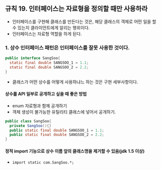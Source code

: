 ## 규칙 19. 인터페이스는 자료형을 정의할 때만 사용하라
- 인터페이스를 구현해 클래스를 만든다는 것은, 해당 클래스의 객체로 어떤 일을 할 수 있는지 클라이언트에게 알리는 행위이다.
- 인터페이스는 자료형 역할을 하게 된다.

### 1. 상수 인터페이스 패턴은 인터페이스를 잘못 사용한 것이다.
  ```JAVA
  public interface SangSoo{
    static final double SANGSOO_1 = 1.1;
    static final double SANGSOO_2 = 2.2;
  }
  ```
  - 클래스가 어떤 상수를 어떻게 사용하냐느 하는 것은 구현 세부사항이다.

#### 상수를 API 일부로 공개하고 싶을 때 좋은 방법
  - enum 자료형과 함께 공개하기
  - 객체 생성이 불가능한 유틸리티 클래스에 넣어서 공개하기.
  ```JAVA
  public class SangSoo{
    private SangSoo(){}
    public static final double SANGSOO_1 = 1.1;
    public static final double SANGSOO_2 = 2.2;
  }
  ```

#### 정적 import 기능으로 상수 이름 앞의 클래스명을 제거할 수 있음(jdk 1.5 이상)
  - ```import static com.SangSoo.*;```
